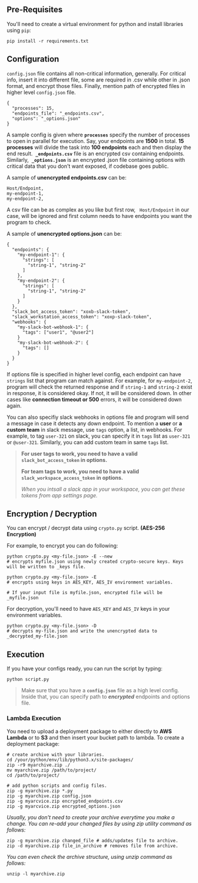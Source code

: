 ## Pre-Requisites
You'll need to create a virtual environment for python and install libraries using `pip`:
```
pip install -r requirements.txt
```

## Configuration
`config.json` file contains all non-critical information, generally. For critical info, insert it into different file, some are required in .csv while other in .json format, and encrypt those files. Finally, mention path of encrypted files in higher level `config.json` file.


```
{
  "processes": 15,
  "endpoints_file": "_endpoints.csv",
  "options": "_options.json"
}
```
A sample config is given where **`processes`** specify the number of processes to open in parallel for execution. Say, your endpoints are **1500** in total. **15 processes** will divide the task into **100 endpoints** each and then display the end result.
&nbsp;**`_endpoints.csv`** file is an encrypted csv containing endpoints. Similarly, &nbsp;**`_options.json`** is an encrypted .json file containing options with critical data that you don't want exposed, if codebase goes public.

A sample of **unencrypted endpoints.csv** can be:
```
Host/Endpoint,
my-endpoint-1,
my-endpoint-2,
```
A csv file can be as complex as you like but first row, ` Host/Endpoint` in our case, will be ignored and first column needs to have endpoints you want the program to check.


A sample of **unencrypted options.json** can be:
```
{
  "endpoints": {
    "my-endpoint-1": {
      "strings": [
        "string-1", "string-2"
      ]
    },
    "my-endpoint-2": {
      "strings": [
        "string-1", "string-2"
      ]
    }
  },
  "slack_bot_access_token": "xoxb-slack-token",
  "slack_workstation_access_token": "xoxp-slack-token",
  "webhooks": {
    "my-slack-bot-webhook-1": {
      "tags": ["user1", "@user2"]
    }
    "my-slack-bot-webhook-2": {
      "tags": []
    }
  }
}
```
If options file is specified in higher level config, each endpoint can have `strings` list that program can match against. For example, for `my-endpoint-2`, program will check the returned response and if `string-1` and `string-2` exist in response, it is considered okay. If not, it will be considered down. In other cases like **connection timeout or 500** errors, it will be considered down again.

You can also specifiy slack webhooks in options file and program will send a message in case it detects any down endpoint. To mention a **user** or **a custom team** in slack message, use `tags` option, a list, in webhooks. For example, to tag `user-321` on slack, you can specify it in `tags` list as `user-321` or `@user-321`. Similarly, you can add custom team in same `tags` list.
>**For user tags to work, you need to have a valid `slack_bot_access_token` in options.**
>
>**For team tags to work, you need to have a valid `slack_workspace_access_token` in options.**
>
> *When you intsall a slack app in your workspace, you can get these tokens from app settings page.*


## Encryption / Decryption
You can encrypt / decrypt data using `crypto.py` script. **(AES-256 Encryption)**

For example, to encrypt you can do following:
```
python crypto.py <my-file.json> -E --new
# encrypts myfile.json using newly created crypto-secure keys. Keys will be written to _keys file.

python crypto.py <my-file.json> -E
# encrypts using keys in AES_KEY, AES_IV environment variables.

# If your input file is myfile.json, encrypted file will be _myfile.json
```

For decryption, you'll need to have `AES_KEY` and `AES_IV` keys in your environment variables.
```
python crypto.py <my-file.json> -D
# decrypts my-file.json and write the unencrypted data to _decrypted_my-file.json
```
## Execution
If you have your configs ready, you can run the script by typing:
```
python script.py
```
> Make sure that you have a **`config.json`** file as a high level config. Inside that, you can specify path to ***encrypted*** endpoints and options file.

### Lambda Execution
You need to upload a deployment package to either directly to **AWS Lambda** or to **S3** and then insert your bucket path to lambda. To create a deployment package:
```
# create archive with your libraries.
cd /your/python/env/lib/python3.x/site-packages/
zip -r9 myarchive.zip ./
mv myarchive.zip /path/to/project/
cd /path/to/project/

# add python scripts and config files.
zip -g myarchive.zip *.py
zip -g myarchive.zip config.json
zip -g myarcvice.zip encrypted_endpoints.csv
zip -g myarcvice.zip encrypted_options.json
```
*Usually, you don't need to create your archive everytime you make a change. You can re-add your changed files by using zip utility command as follows:*
```
zip -g myarchive.zip changed_file # adds/updates file to archive.
zip -d myarchive.zip file_in_archive # removes file from archive.
```
*You can even check the archive structure, using unzip command as follows:*
```
unzip -l myarchive.zip
```